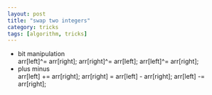 ```yaml
---
layout: post
title: "swap two integers"
category: tricks
tags: [algorithm, tricks]
---
```

* bit manipulation    
    arr[left]^= arr[right];
    arr[right]^= arr[left];
    arr[left]^= arr[right];
* plus minus    
    arr[left] += arr[right];
    arr[right] = arr[left] - arr[right];
    arr[left] -= arr[right];
